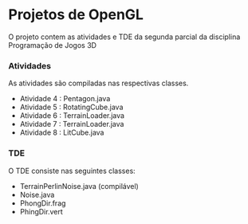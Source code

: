 
# Projetos de OpenGL

O projeto contem as atividades e TDE da segunda parcial da disciplina Programação de Jogos 3D


### Atividades

As atividades são compiladas nas respectivas classes.

* Atividade 4 : Pentagon.java
* Atividade 5 : RotatingCube.java
* Atividade 6 : TerrainLoader.java
* Atividade 7 : TerrainLoader.java
* Atividade 8 : LitCube.java

### TDE

O TDE consiste nas seguintes classes:
* TerrainPerlinNoise.java (compilável)
* Noise.java
* PhongDir.frag
* PhingDir.vert

